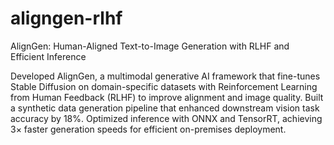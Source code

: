 # aligngen-rlhf
AlignGen: Human-Aligned Text-to-Image Generation with RLHF and Efficient Inference

Developed AlignGen, a multimodal generative AI framework that fine-tunes Stable Diffusion on domain-specific datasets with Reinforcement Learning from Human Feedback (RLHF) to improve alignment and image quality. Built a synthetic data generation pipeline that enhanced downstream vision task accuracy by 18%. Optimized inference with ONNX and TensorRT, achieving 3× faster generation speeds for efficient on-premises deployment.
